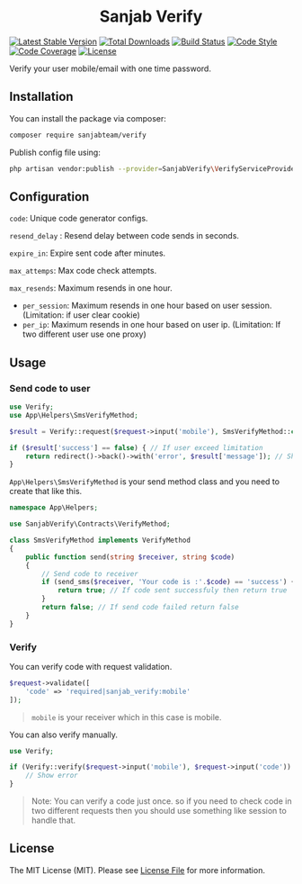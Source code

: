 <h1 align="center">Sanjab Verify</h1>

<p align="center">

[![Latest Stable Version](https://poser.pugx.org/sanjabteam/verify/v/stable)](https://packagist.org/packages/sanjabteam/verify)
[![Total Downloads](https://poser.pugx.org/sanjabteam/verify/downloads)](https://packagist.org/packages/sanjabteam/verify)
[![Build Status](https://travis-ci.com/sanjabteam/verify.svg?branch=master)](https://travis-ci.com/sanjabteam/verify)
[![Code Style](https://github.styleci.io/repos/214197383/shield)](https://github.styleci.io/repos/214197383)
[![Code Coverage](https://codecov.io/gh/sanjabteam/verify/branch/master/graph/badge.svg?sanitize=true)](https://codecov.io/gh/sanjabteam/verify)
[![License](https://poser.pugx.org/sanjabteam/verify/license)](https://packagist.org/packages/sanjabteam/verify)

</p>

Verify your user mobile/email with one time password.

## Installation

You can install the package via composer:

```bash
composer require sanjabteam/verify
```

Publish config file using:

```bash
php artisan vendor:publish --provider=SanjabVerify\VerifyServiceProvider
```

## Configuration
`code`: Unique code generator configs.

`resend_delay` : Resend delay between code sends in seconds.

`expire_in`: Expire sent code after minutes.

`max_attemps`: Max code check attempts.

`max_resends`: Maximum resends in one hour.

* `per_session`: Maximum resends in one hour based on user session. (Limitation: if user clear cookie)
* `per_ip`: Maximum resends in one hour based on user ip. (Limitation: If two different user use one proxy)

## Usage

### Send code to user

```php
use Verify;
use App\Helpers\SmsVerifyMethod;

$result = Verify::request($request->input('mobile'), SmsVerifyMethod::class);

if ($result['success'] == false) { // If user exceed limitation
    return redirect()->back()->with('error', $result['message']); // Show error message
}
```

`App\Helpers\SmsVerifyMethod` is your send method class and you need to create that like this.

```php
namespace App\Helpers;

use SanjabVerify\Contracts\VerifyMethod;

class SmsVerifyMethod implements VerifyMethod
{
    public function send(string $receiver, string $code)
    {
        // Send code to receiver
        if (send_sms($receiver, 'Your code is :'.$code) == 'success') {
            return true; // If code sent successfuly then return true
        }
        return false; // If send code failed return false
    }
}

```

### Verify
You can verify code with request validation.

```php
$request->validate([
    'code' => 'required|sanjab_verify:mobile'
]);
```
> `mobile` is your receiver which in this case is mobile.

You can also verify manually.
```php
use Verify;

if (Verify::verify($request->input('mobile'), $request->input('code')) == false) {
    // Show error
}
```
> Note: You can verify a code just once. so if you need to check code in two different requests then you should use something like session to handle that.

## License

The MIT License (MIT). Please see [License File](LICENSE.md) for more information.
